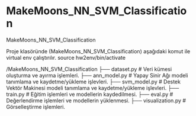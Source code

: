 # MakeMoons_NN_SVM_Classification
MakeMoons_NN_SVM_Classification


Proje klasöründe (MakeMoons_NN_SVM_Classification) aşağıdaki komut ile virtual env çalıştırılır.
source hw2env/bin/activate

/MakeMoons_NN_SVM_Classification
    ├── dataset.py         # Veri kümesi oluşturma ve ayırma işlemleri.
    ├── ann_model.py       # Yapay Sinir Ağı modeli tanımlama ve kaydetme/yükleme işlevleri.
    ├── svm_model.py       # Destek Vektör Makinesi modeli tanımlama ve kaydetme/yükleme işlevleri.
    ├── train.py           # Eğitim işlemleri ve modellerin kaydedilmesi.
    ├── eval.py            # Değerlendirme işlemleri ve modellerin yüklenmesi.
    ├── visualization.py   # Görselleştirme işlemleri.